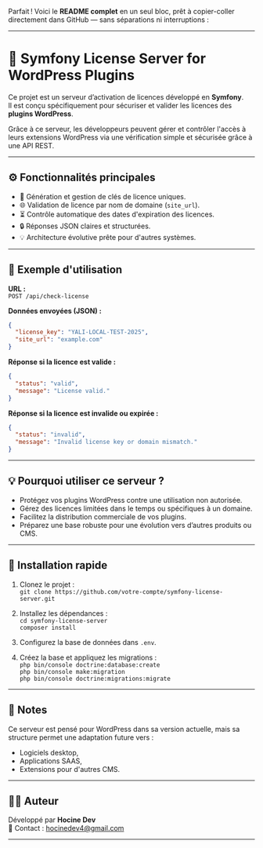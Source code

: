 Parfait ! Voici le **README complet** en un seul bloc, prêt à copier-coller directement dans GitHub — sans séparations ni interruptions :

---

# 🔐 Symfony License Server for WordPress Plugins

Ce projet est un serveur d’activation de licences développé en **Symfony**.  
Il est conçu spécifiquement pour sécuriser et valider les licences des **plugins WordPress**.

Grâce à ce serveur, les développeurs peuvent gérer et contrôler l'accès à leurs extensions WordPress via une vérification simple et sécurisée grâce à une API REST.

---

## ⚙️ Fonctionnalités principales

- 🎫 Génération et gestion de clés de licence uniques.
- 🌐 Validation de licence par nom de domaine (`site_url`).
- ⏳ Contrôle automatique des dates d'expiration des licences.
- 🔒 Réponses JSON claires et structurées.
- 💡 Architecture évolutive prête pour d'autres systèmes.

---

## 📡 Exemple d'utilisation

**URL :**  
`POST /api/check-license`

**Données envoyées (JSON) :**

```json
{
  "license_key": "YALI-LOCAL-TEST-2025",
  "site_url": "example.com"
}
```

**Réponse si la licence est valide :**

```json
{
  "status": "valid",
  "message": "License valid."
}
```

**Réponse si la licence est invalide ou expirée :**

```json
{
  "status": "invalid",
  "message": "Invalid license key or domain mismatch."
}
```

---

## 💡 Pourquoi utiliser ce serveur ?

- Protégez vos plugins WordPress contre une utilisation non autorisée.
- Gérez des licences limitées dans le temps ou spécifiques à un domaine.
- Facilitez la distribution commerciale de vos plugins.
- Préparez une base robuste pour une évolution vers d’autres produits ou CMS.

---

## 🚀 Installation rapide

1. Clonez le projet :  
`git clone https://github.com/votre-compte/symfony-license-server.git`

2. Installez les dépendances :  
`cd symfony-license-server`  
`composer install`

3. Configurez la base de données dans `.env`.

4. Créez la base et appliquez les migrations :  
`php bin/console doctrine:database:create`  
`php bin/console make:migration`  
`php bin/console doctrine:migrations:migrate`

---

## 📢 Notes

Ce serveur est pensé pour WordPress dans sa version actuelle, mais sa structure permet une adaptation future vers :

- Logiciels desktop,
- Applications SAAS,
- Extensions pour d'autres CMS.

---

## 👨‍💻 Auteur

Développé par **Hocine Dev**  
📧 Contact : hocinedev4@gmail.com

---
